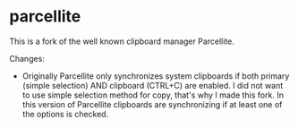 parcellite
==========

This is a fork of the well known clipboard manager Parcellite.

Changes:
- Originally Parcellite only synchronizes system clipboards if both primary (simple selection) AND clipboard (CTRL+C) are enabled. I did not want to use simple selection method for copy, that's why I made this fork. In this version of Parcellite clipboards are synchronizing if at least one of the options is checked.
